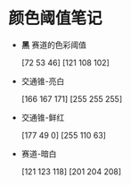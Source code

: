# 颜色阈值笔记



* **黑** 赛道的色彩阈值

  [72 53 46]
  [121 108 102]

* 交通锥-亮白

  [166 167 171]
  [255 255 255]

* 交通锥-鲜红

  [177  49   0]
  [255 110  63]

* 赛道-暗白

  [121 123 118]
  [201 204 208]